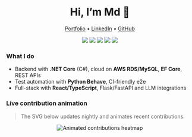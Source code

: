 <!-- README.md -->
<h1 align="center">Hi, I’m Md 👋</h1>

<p align="center">
  <a href="https://www.mdnafieu.xyz">Portfolio</a> •
  <a href="https://www.linkedin.com/in/alifhossain86/">LinkedIn</a> •
  <a href="https://github.com/coolguy-stack">GitHub</a>
</p>

<p align="center">
  <img src="https://img.shields.io/badge/.NET-512BD4?logo=dotnet&logoColor=white">
  <img src="https://img.shields.io/badge/C%23-239120?logo=csharp&logoColor=white">
  <img src="https://img.shields.io/badge/Python-3776AB?logo=python&logoColor=white">
  <img src="https://img.shields.io/badge/TypeScript-3178C6?logo=typescript&logoColor=white">
  <img src="https://img.shields.io/badge/AWS-232F3E?logo=amazon-aws&logoColor=white">
</p>

### What I do
- Backend with **.NET Core** (C#), cloud on **AWS RDS/MySQL**, **EF Core**, REST APIs  
- Test automation with **Python Behave**, CI-friendly e2e  
- Full-stack with **React/TypeScript**, Flask/FastAPI and LLM integrations

### Live contribution animation
> The SVG below updates nightly and animates recent contributions.

<p align="center">
  <img src="./animated-contrib.svg" alt="Animated contributions heatmap" />
</p>
